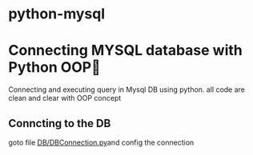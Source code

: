 # python-mysql
<h1>Connecting MYSQL database with Python  OOP🐍  </h1>
Connecting and executing query in Mysql DB using python. all code are clean and clear with OOP concept  
<h2>Conncting to the DB</h2>
goto file <a href="db/DBConnection.py">DB/DBConnection.py</a>and config the connection
